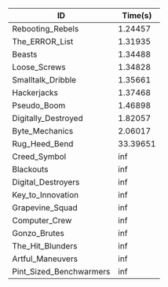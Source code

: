 |ID|Time(s)|
|-|-|
|Rebooting_Rebels|1.24457|
|The_ERROR_List|1.31935|
|Beasts|1.34488|
|Loose_Screws|1.34828|
|Smalltalk_Dribble|1.35661|
|Hackerjacks|1.37468|
|Pseudo_Boom|1.46898|
|Digitally_Destroyed|1.82057|
|Byte_Mechanics|2.06017|
|Rug_Heed_Bend|33.39651|
|Creed_Symbol|inf|
|Blackouts|inf|
|Digital_Destroyers|inf|
|Key_to_Innovation|inf|
|Grapevine_Squad|inf|
|Computer_Crew|inf|
|Gonzo_Brutes|inf|
|The_Hit_Blunders|inf|
|Artful_Maneuvers|inf|
|Pint_Sized_Benchwarmers|inf|
